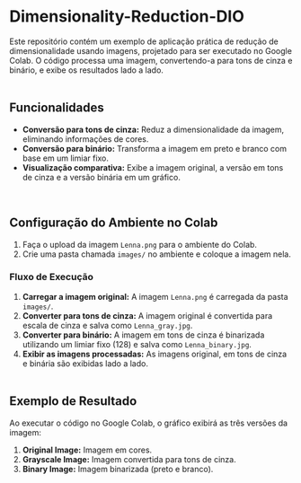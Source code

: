 # Dimensionality-Reduction-DIO

Este repositório contém um exemplo de aplicação prática de redução de dimensionalidade usando imagens, projetado para ser executado no Google Colab. O código processa uma imagem, convertendo-a para tons de cinza e binário, e exibe os resultados lado a lado.
<br><br>

## Funcionalidades

- **Conversão para tons de cinza:** Reduz a dimensionalidade da imagem, eliminando informações de cores.
- **Conversão para binário:** Transforma a imagem em preto e branco com base em um limiar fixo.
- **Visualização comparativa:** Exibe a imagem original, a versão em tons de cinza e a versão binária em um gráfico.
<br>

## Configuração do Ambiente no Colab

1. Faça o upload da imagem `Lenna.png` para o ambiente do Colab. 
2. Crie uma pasta chamada `images/` no ambiente e coloque a imagem nela.

### Fluxo de Execução

1. **Carregar a imagem original:** 
   A imagem `Lenna.png` é carregada da pasta `images/`.
2. **Converter para tons de cinza:** 
   A imagem original é convertida para escala de cinza e salva como `Lenna_gray.jpg`.
3. **Converter para binário:** 
   A imagem em tons de cinza é binarizada utilizando um limiar fixo (128) e salva como `Lenna_binary.jpg`.
4. **Exibir as imagens processadas:** 
   As imagens original, em tons de cinza e binária são exibidas lado a lado.
<br><br>

## Exemplo de Resultado

Ao executar o código no Google Colab, o gráfico exibirá as três versões da imagem:

1. **Original Image:** Imagem em cores.
2. **Grayscale Image:** Imagem convertida para tons de cinza.
3. **Binary Image:** Imagem binarizada (preto e branco).
